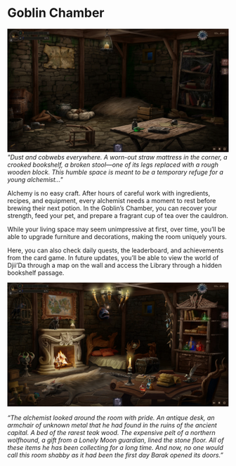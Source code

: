 # Goblin Chamber 
![](images/room.2x.png)
*"Dust and cobwebs everywhere. A worn-out straw mattress in the corner, a crooked bookshelf, a broken stool—one of its legs replaced with a rough wooden block. This humble space is meant to be a temporary refuge for a young alchemist…"*

Alchemy is no easy craft. After hours of careful work with ingredients, recipes, and equipment, every alchemist needs a moment to rest before brewing their next potion.
In the Goblin’s Chamber, you can recover your strength, feed your pet, and prepare a fragrant cup of tea over the cauldron. 

While your living space may seem unimpressive at first, over time, you’ll be able to upgrade furniture and decorations, making the room uniquely yours.

Here, you can also check daily quests, the leaderboard, and achievements from the card game. In future updates, you’ll be able to view the world of Djii’Da through a map on the wall and access the Library through a hidden bookshelf passage.

![](images/room1.2x.png)

*“The alchemist looked around the room with pride. An antique desk, an armchair of unknown metal that he had found in the ruins of the ancient capital. A bed of the rarest teak wood. The expensive pelt of a northern wolfhound, a gift from a Lonely Moon guardian, lined the stone floor. All of these items he has been collecting for a long time. And now, no one would call this room shabby as it had been the first day Barak opened its doors.”*



